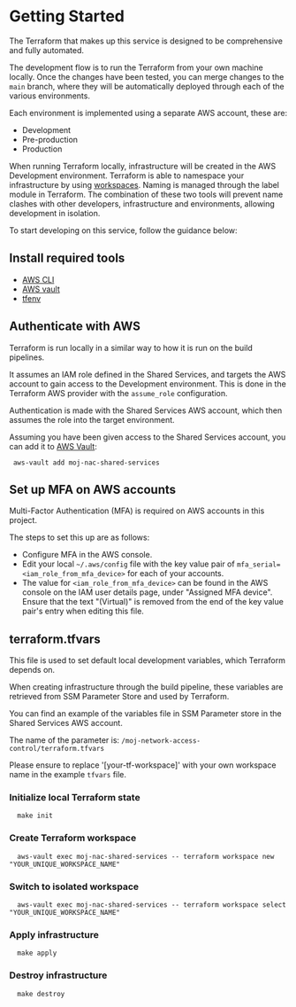 # Getting Started

The Terraform that makes up this service is designed to be comprehensive and fully automated.

The development flow is to run the Terraform from your own machine locally.
 Once the changes have been tested, you can merge changes to the `main` branch,
 where they will be automatically deployed through each of the various environments.

Each environment is implemented using a separate AWS account, these are:

- Development
- Pre-production
- Production

When running Terraform locally, infrastructure will be created in the AWS Development environment.
 Terraform is able to namespace your infrastructure by using
 [workspaces](https://www.terraform.io/docs/state/workspaces.html).
 Naming is managed through the label module in Terraform.
 The combination of these two tools will prevent name clashes with other developers,
 infrastructure and environments, allowing development in isolation.

To start developing on this service, follow the guidance below:

## Install required tools

- [AWS CLI](https://aws.amazon.com/cli/)
- [AWS vault](https://github.com/99designs/aws-vault#installing)
- [tfenv](https://github.com/tfutils/tfenv)

## Authenticate with AWS

Terraform is run locally in a similar way to how it is run on the build pipelines.

It assumes an IAM role defined in the Shared Services, and targets the AWS account to gain access to the Development environment.
 This is done in the Terraform AWS provider with the `assume_role` configuration.

Authentication is made with the Shared Services AWS account, which then assumes the role into the target environment.

Assuming you have been given access to the Shared Services account,
 you can add it to [AWS Vault](https://github.com/99designs/aws-vault#quick-start):

```shell
 aws-vault add moj-nac-shared-services
```

## Set up MFA on AWS accounts

Multi-Factor Authentication (MFA) is required on AWS accounts in this project.

The steps to set this up are as follows:

- Configure MFA in the AWS console.
- Edit your local `~/.aws/config` file with the key value pair of `mfa_serial=<iam_role_from_mfa_device>` for each of your accounts.
- The value for `<iam_role_from_mfa_device>` can be found in the AWS console on the IAM user details page, under "Assigned MFA device". Ensure that the text "(Virtual)" is removed from the end of the key value pair's entry when editing this file.

## terraform.tfvars

This file is used to set default local development variables, which Terraform depends on.

When creating infrastructure through the build pipeline, these variables are retrieved from SSM Parameter Store and used by Terraform.

You can find an example of the variables file in SSM Parameter store in the Shared Services AWS account.

The name of the parameter is: `/moj-network-access-control/terraform.tfvars`

Please ensure to replace '[your-tf-workspace]' with your own workspace name in the example `tfvars` file.

### Initialize local Terraform state

```shell
  make init
```

### Create Terraform workspace

```shell
  aws-vault exec moj-nac-shared-services -- terraform workspace new "YOUR_UNIQUE_WORKSPACE_NAME"
```

### Switch to isolated workspace

```shell
  aws-vault exec moj-nac-shared-services -- terraform workspace select "YOUR_UNIQUE_WORKSPACE_NAME"
```

### Apply infrastructure

```shell
  make apply
```

### Destroy infrastructure

```shell
  make destroy
```
